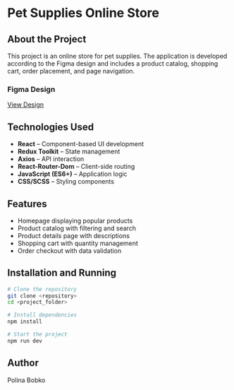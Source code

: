 # Pet Supplies Online Store

## About the Project
This project is an online store for pet supplies. The application is developed according to the Figma design and includes a product catalog, shopping cart, order placement, and page navigation.

### Figma Design
[View Design](https://www.figma.com/design/YMQ4fMhgj4Vcjuow0Eov8o/Front-end-React-project-(Copy)-(Copy)-(Copy)?node-id=0-1&p=f&t=CriL8edyaIw4mn0d-0)

## Technologies Used
- **React** – Component-based UI development
- **Redux Toolkit** – State management
- **Axios** – API interaction
- **React-Router-Dom** – Client-side routing
- **JavaScript (ES6+)** – Application logic
- **CSS/SCSS** – Styling components

## Features
- Homepage displaying popular products
- Product catalog with filtering and search
- Product details page with descriptions
- Shopping cart with quantity management
- Order checkout with data validation

## Installation and Running
```bash
# Clone the repository
git clone <repository>
cd <project_folder>

# Install dependencies
npm install

# Start the project
npm run dev
```

## Author
Polina Bobko
